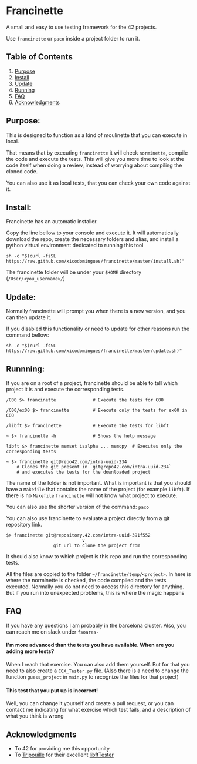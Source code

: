 # Francinette

A small and easy to use testing framework for the 42 projects.

Use `francinette` or `paco` inside a project folder to run it.


## Table of Contents
1. [Purpose](#purpose)
2. [Install](#install)
3. [Update](#update)
4. [Running](#Running)
5. [FAQ](#faq)
6. [Acknowledgments](#acknowledgments)

## Purpose:

This is designed to function as a kind of moulinette that you can execute in local.

That means that by executing `francinette` it will check `norminette`, compile the
code and execute the tests. This will give you more time to look at the code itself
when doing a review, instead of worrying about compiling the cloned code.

You can also use it as local tests, that you can check your own code against it.


## Install:
Francinette has an automatic installer.

Copy the line bellow to your console and execute it. It will automatically download the repo,
create the necessary folders and alias, and install a python virtual environment dedicated to
running this tool

```
sh -c "$(curl -fsSL https://raw.github.com/xicodomingues/francinette/master/install.sh)"
```

The francinette folder will be under your `$HOME` directory (`/User/<you_username>/`)

## Update:
Normally francinette will prompt you when there is a new version, and you can then update it.

If you disabled this functionality or need to update for other reasons run the command bellow:

```
sh -c "$(curl -fsSL https://raw.github.com/xicodomingues/francinette/master/update.sh)"
```

## Runnning:

If you are on a root of a project, francinette should be able to tell which project
it is and execute the corresponding tests.

```
/C00 $> francinette              # Execute the tests for C00

/C00/ex00 $> francinette         # Execute only the tests for ex00 in C00

/libft $> francinette            # Execute the tests for libft

~ $> francinette -h              # Shows the help message

libft $> francinette memset isalpha ... memcpy  # Executes only the corresponding tests

~ $> francinette git@repo42.com/intra-uuid-234
    # Clones the git present in `git@repo42.com/intra-uuid-234`
    # and executes the tests for the downloaded project
```

The name of the folder is not important. What is important is that you should have a `Makefile`
that contains the name of the project (for example `libft`). If there is no `Makefile`
`francinette` will not know what project to execute.

You can also use the shorter version of the command: `paco`

You can also use francinette to evaluate a project directly from a git repository link.

```
$> francinette git@repository.42.com/intra-uuid-391f552
                             v
                  git url to clone the project from
```

It should also know to which project is this repo and run the corresponding tests.

All the files are copied to the folder `~/francinette/temp/<project>`. In here is where the
norminette is checked, the code compiled and the tests executed. Normally you do not need to
access this directory for anything. But if you run into unexpected problems, this is where
the magic happens

## FAQ

If you have any questions I am probably in the barcelona cluster. Also, you can reach me on
slack under `fsoares-`

#### I'm more advanced than the tests you have available. When are you adding more tests?

When I reach that exercise. You can also add them yourself. But for that you need to also
create a `C0X_Tester.py` file. (Also there is a need to change the function `guess_project`
in `main.py` to recognize the files for that project)

#### This test that you put up is incorrect!

Well, you can change it yourself and create a pull request, or you can contact me indicating
for what exercise which test fails, and a description of what you think is wrong

## Acknowledgments

* To 42 for providing me this opportunity
* To [Tripouille](https://github.com/Tripouille) for their excellent [libftTester](https://github.com/Tripouille/libftTester)
